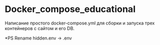 # Docker_compose_educational

Написание простого docker-compose.yml для сборки и запуска трех контейнеров с сайтом и его DB.

  *PS Rename hidden.env -> .env
